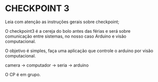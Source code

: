 # CHECKPOINT 3

Leia com atenção as instruções gerais sobre checkpoint;

O checkpoint3 é a cereja do bolo antes das férias e será sobre comunicação entre sistemas, no nosso caso Arduino e visão computacional.

O objetivo é simples, faça uma aplicação que controle o arduino por visão computacional. 

camera -> computador -> seria -> arduino


O CP é em grupo.
